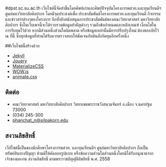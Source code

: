 #dpst.sc.su.ac.th
เว็บไซต์นี้จัดทำขึ้นโดยศิษย์เก่าและศิษย์ปัจจุบันโครงการพสวท.และทุนเรียนดีฯ ศูนย์มหาวิทยาลัยศิลปากร โดยมีจุดประสงค์เพื่อ ประชาสัมพันธ์โครงการพสวท.และทุนเรียนดี กิจกรรมและข่าวสารต่างๆของโครงการ อีกทั้งยังสนับสนุนการประชาสัมพันธ์ของคณะวิทยาศาสตร์ มหาวิทยาลัยศิลปากร
ซึ่งในเว็บเพจนี้จะได้รวบรวมข้อมูลสำคัญต่างๆ รวมถึงข้อกำหนดและหลักเกณฑ์ เงื่อนไขในการรับทุนไว้ด้วย
หากมีส่วนหนึ่งส่วนใดผิดพลาด หรือข้อมูลเหล่านั้นมีการปรับปรุงใหม่ ต้องขออภัยไว้ ณ ที่นี้ ซึ่งทุกข้อมูลที่ท่านได้รับควรตรวจสอบให้ชัดเจนกับต้นสังกัดทุนอีกครั้งหนึ่ง

##เว็บไซต์นี้สร้างด้วย
- [Jekyll](http://jekyllrb.com)
- [Jquery](http://jquery.com)
- [MaterializeCSS](http://materailizecss.com)
- [WOW.js](http://mynameismatthieu.com/WOW/)
- [animate.css](https://daneden.github.io/animate.css/)

## ติดต่อ
- คณะวิทยาศาสตร์ มหาวิทยาลัยศิลปากร วิทยาเขตพระราชวังสนามจันทร์ อ.เมือง จ.นครปฐม 73000
- (034) 245-300
- phanchat_n@silpakorn.edu

## สงวนลิขสิทธิ์
เว็ปไซต์นี้เป็นของนักศึกษาโครงการพสวท. และทุนเรียนดีฯ ศูนย์มหาวิทยาลัยศิลปากร ถือเป็นทรัพย์สินทางปัญญา ห้ามมิให้คัดลอกรูปแบบ หรือข้อความส่วนใดส่วนหนึ่งโดยมิได้รับอนุณาตจากเจ้าของผลงาน สงวนลิขสิทธิ์ ตามพระราชบัญญัติลิขสิทธิ์ พ.ศ. 2558
